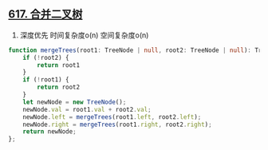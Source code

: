 ## [617. 合并二叉树](https://leetcode.cn/problems/merge-two-binary-trees/)

1. 深度优先 时间复杂度o(n) 空间复杂度o(n)
```ts
function mergeTrees(root1: TreeNode | null, root2: TreeNode | null): TreeNode | null {
    if (!root2) {
        return root1
    }
    if (!root1) {
        return root2
    }
    let newNode = new TreeNode();
    newNode.val = root1.val + root2.val;
    newNode.left = mergeTrees(root1.left, root2.left);
    newNode.right = mergeTrees(root1.right, root2.right);
    return newNode;
};
```
